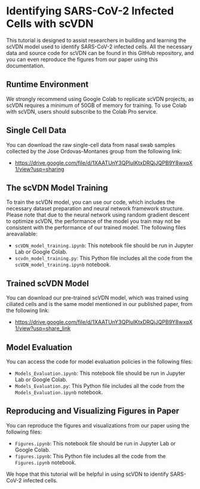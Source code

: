 # Identifying SARS-CoV-2 Infected Cells with scVDN

This tutorial is designed to assist researchers in building and learning the scVDN model used to identify SARS-CoV-2 infected cells. All the necessary data and source code for scVDN can be found in this GitHub repository, and you can even reproduce the figures from our paper using this documentation.

## Runtime Environment

We strongly recommend using Google Colab to replicate scVDN projects, as scVDN requires a minimum of 50GB of memory for training. To use Colab with scVDN, users should subscribe to the Colab Pro service.

## Single Cell Data

You can download the raw single-cell data from nasal swab samples collected by the Jose Ordovas-Montanes group from the following link:

- https://drive.google.com/file/d/1XAATUnY3QPluIKtxDRQjJQPB9Y8wxqX1/view?usp=sharing

## The scVDN Model Training

To train the scVDN model, you can use our code, which includes the necessary dataset preparation and neural network framework structure. Please note that due to the neural network using random gradient descent to optimize scVDN, the performance of the model you train may not be consistent with the performance of our trained model. The following files areavailable:

- `scVDN_model_training.ipynb`: This notebook file should be run in Jupyter Lab or Google Colab.
- `scvdn_model_training.py`: This Python file includes all the code from the `scVDN_model_training.ipynb` notebook.

## Trained scVDN Model

You can download our pre-trained scVDN model, which was trained using ciliated cells and is the same model mentioned in our published paper, from the following link:

- https://drive.google.com/file/d/1XAATUnY3QPluIKtxDRQjJQPB9Y8wxqX1/view?usp=share_link

## Model Evaluation

You can access the code for model evaluation policies in the following files:

- `Models_Evaluation.ipynb`: This notebook file should be run in Jupyter Lab or Google Colab.
- `Models_Evaluation.py`: This Python file includes all the code from the `Models_Evaluation.ipynb` notebook.

## Reproducing and Visualizing Figures in Paper

You can reproduce the figures and visualizations from our paper using the following files:

- `Figures.ipynb`: This notebook file should be run in Jupyter Lab or Google Colab.
- `figures.ipynb`: This Python file includes all the code from the `Figures.ipynb` notebook.

We hope that this tutorial will be helpful in using scVDN to identify SARS-CoV-2 infected cells.